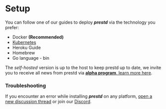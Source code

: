 # Setup

You can follow one of our guides to deploy _**prestd**_ via the technology you prefer:

* Docker **(Recommended)**
* [Kubernetes](https://github.com/prest/prest/tree/main/install-manifests/kubernetes)
* Heroku Guide
* Homebrew
* Go language - bin

The _self-hosted_ version is up to the host to keep prestd up to date, we invite you to receive all news from prestd via [**alpha program**, learn more here](https://github.com/prest/prest/discussions/467).

### Troubleshooting

If you encounter an error while installing _**prestd**_ on any platform, [open a new discussion thread](https://github.com/prest/prest/discussions/new) or join our [Discord](https://discord.gg/JnRjvu39w8).
